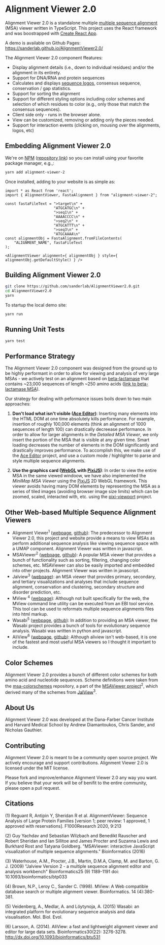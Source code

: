 # Alignment Viewer 2.0

Alignment Viewer 2.0 is a standalone multiple [multiple sequence alignment](https://en.wikipedia.org/wiki/Multiple_sequence_alignment) (MSA) viewer written in TypeScript. This project uses the React framework and was boostrapped with [Create React App](https://github.com/facebook/create-react-app).

A demo is available on Github Pages: https://sanderlab.github.io/AlignmentViewer2.0/

The Alignment Viewer 2.0 component ffeatures:

- Display alignment details (i.e., down to individual residues) and/or the alignment in its entirety.
- Support for DNA/RNA and protein sequences
- Calculates and displays [sequence logos](https://en.wikipedia.org/wiki/Sequence_logo), consensus sequence, conservation / gap statistics.
- Support for sorting the alignment
- Support for different styling options including color schemes and selection of which residues to color (e.g., only those that match the consensus sequences).
- Client side only - runs in the browser alone.
- View can be customized, removing or adding only the pieces needed.
- Support for interaction events (clicking on, mousing over the alignments, logos, etc)

## Embedding Alignment Viewer 2.0

We're on [NPM](https://www.npmjs.com/) ([repository link](https://https://www.npmjs.com/package/alignment-viewer-2/)) so you can install using your favorite package manager, e.g.,:

```sh
yarn add alignment-viewer-2
```

Once installed, adding to your website is as simple as:

```JSX
import * as React from 'react';
import { AlignmentViewer, FastaAlignment } from "alignment-viewer-2";

const fastaFileText = ">target\n" +
                      "ATGCATGC\n" +
                      ">seq1\n" +
                      "AAAACCCC\n" +
                      ">seq2\n" +
                      "ATGCATTT\n" +
                      ">seq3\n" +
                      "ATGCAAAA\n"
const alignmentObj = FastaAlignment.fromFileContents(
    "ALIGNMENT_NAME", fastaFileText
);

<AlignmentViewer alignment={ alignmentObj } style={ alignmentObj.getDefaultStyle() } />
```

## Building Alignment Viewer 2.0

```sh
git clone https://github.com/sanderlab/AlignmentViewer2.0.git
cd AlignmentViewer2.0
yarn
```

To startup the local demo site:

```sh
yarn run
```

## Running Unit Tests

```sh
yarn test
```

## Performance Strategy

The Alignment Viewer 2.0 component was designed from the ground up to be highly performant in order to allow for viewing and analysis of very large MSAs - we actively test on an alignment based on [beta-lactamase](https://en.wikipedia.org/wiki/Beta-lactamase) that contains ~23,000
sequences of length ~250 amino acids ([link to beta-lactamase MSA](https://raw.githubusercontent.com/sanderlab/AlignmentViewer2.0/master/public/7fa1c5691376beab198788a726917d48_b0.4.a2m)).

Our strategy for dealing with peformance issues boils down to two main approaches:

1. **Don't load what isn't visible ([Ace Editor](https://ace.c9.io/))**: Inserting many elements into the HTML DOM at one time absolutely kills performance. For example, insertion of roughly 100,000 elements (think an alignment of 1000 sequences of length 100) can drastically decreease performance. In order to allow for larger alignments in the _Detailed MSA Viewer_, we only insert the portion of the MSA that is visible at any given time. Smart loading decreases the number of elements in the DOM significantly and drastically improves performance. To accomplish this, we make use of the [Ace Editor](https://ace.c9.io/) project, and use a custom mode / highlighter to parse and style multiple sequence alignments.

2. **Use the graphics card ([WebGL](https://get.webgl.org/) with [PixiJS](https://www.pixijs.com/))**: In order to view the entire MSA in the same viewed windoow, we have also implemented the _MiniMap MSA Viewer_ using the [PixiJS](https://www.pixijs.com/) 2D WebGL framework. This viewer avoids having many DOM elements by representing the MSA as a series of tiled images (avoiding browser image size limits) which can be zoomed, scaled, interacted with, etc. using the [pixi-viewport](https://github.com/davidfig/pixi-viewport) project.

## Other Web-based Multiple Sequence Alignment Viewers

- Alignment Viewer<sup>1</sup> ([webpage](https://alignmentviewer.org/), [github](https://github.com/sanderlab/alignmentviewer)): The predecessor to Alignment Viewer 2.0, this project and website provide a means to view MSAs as perform additional sequence analysis like viewing sequence space with a UMAP component. Alignment Viewer was written in javascript.
- MSAViewer<sup>2</sup> ([webpage](http://msa.biojs.net), [github](https://github.com/wilzbach/msa)): A popular MSA viewer that provides a bunch of functionality such as sorting, filtering, changing color schemes, etc. MSAViewer can also be easily imported and embedded into other projects. Alignment Viewer was written in javascript.
- Jalview<sup>3</sup> ([webpage](https://www.jalview.org/)): an MSA viewer that provides primary, secondary, and tertiary visualizations and analyses that include sequence alignment, conservation and clustering, secondary structure and disorder prediction, etc.
- MView <sup>4</sup> ([webpage](https://www.ebi.ac.uk/Tools/msa/mview/)): Although not built specifically for the web, the MView command line utility can be executed from an EBI tool service. This tool can be used to reformats multiple sequence alignments files into html markup.
- Wasabi<sup>5</sup> ([webpage](http://wasabiapp.org/), [github](https://github.com/veidenberg/wasabi)): In addition to providing an MSA viewer, the Wasabi project provides a bunch of tools for evolutionary sequence analysis. Wasabi was written in python and javascript.
- AliView<sup>6</sup> ([webpage](https://ormbunkar.se/aliview/), [github](https://github.com/AliView/AliView)): Although aliview isn't web-based, it is one of the fastest and most useful MSA viewers so I thought it important to include.

## Color Schemes

Alignment Viewer 2.0 provides a bunch of different color schemes for both amino acid and nucleotide sequences. Scheme definitions were taken from the [msa-colorschemes](https://github.com/wilzbach/msa-colorschemes) repository, a part of the
[MSAViewer project](https://github.com/wilzbach/msa)<sup>2</sup>, which derived many of the schemes from [JalView](https://www.jalview.org/help/html/colourSchemes/)<sup>3</sup>.

## About Us

Alignment Viewer 2.0 was developed at the Dana-Farber Cancer Institute and Harvard Medical School by Andrew Diamantoukos, Chris Sander, and Nicholas Gauthier.

## Contributing

Alignment Viewer 2.0 is meant to be a community open source project. We actively encourage and support contributions. Alignment Viewer 2.0 is licensed under the MIT license.

Please fork and improve/enhance Alignment Viewer 2.0 any way you want. If you believe that your work will be of benifit to the entire community, please open a pull request.

## Citations

(1) Reguant R, Antipin Y, Sheridan R et al. AlignmentViewer: Sequence Analysis of Large Protein Families [version 1; peer review: 1 approved, 1 approved with reservations]. F1000Research 2020, 9:213

(2) Guy Yachdav and Sebastian Wilzbach and Benedikt Rauscher and Robert Sheridan and Ian Sillitoe and James Procter and Suzanna Lewis and Burkhard Rost and Tatyana Goldberg. "MSAViewer: interactive JavaScript visualization of multiple sequence alignments." Bioinformatics (2016)

(3) Waterhouse, A.M., Procter, J.B., Martin, D.M.A, Clamp, M. and Barton, G. J. (2009)
"Jalview Version 2 - a multiple sequence alignment editor and analysis workbench"
Bioinformatics25 (9) 1189-1191 doi: 10.1093/bioinformatics/btp033

(4) Brown, N.P., Leroy C., Sander C. (1998). MView: A Web compatible database search or multiple alignment viewer. Bioinformatics. 14 (4):380-381.

(5) Veidenberg, A., Medlar, A. and Löytynoja, A. (2015) Wasabi: an integrated platform for evolutionary sequence analysis and data visualisation. Mol. Biol. Evol.

(6) Larsson, A. (2014). AliView: a fast and lightweight alignment viewer and editor for large data sets. Bioinformatics30(22): 3276-3278. http://dx.doi.org/10.1093/bioinformatics/btu531
